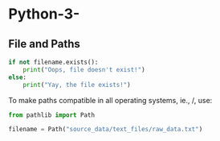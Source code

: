 # Python-3-

## File and Paths
```py
if not filename.exists():
    print("Oops, file doesn't exist!")
else:
    print("Yay, the file exists!")
```
To make paths compatible in all operating systems, ie., /\, use:
```py
from pathlib import Path

filename = Path("source_data/text_files/raw_data.txt")
```

